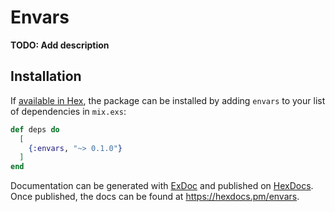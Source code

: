 # Envars

**TODO: Add description**

## Installation

If [available in Hex](https://hex.pm/docs/publish), the package can be installed
by adding `envars` to your list of dependencies in `mix.exs`:

```elixir
def deps do
  [
    {:envars, "~> 0.1.0"}
  ]
end
```

Documentation can be generated with [ExDoc](https://github.com/elixir-lang/ex_doc)
and published on [HexDocs](https://hexdocs.pm). Once published, the docs can
be found at <https://hexdocs.pm/envars>.

